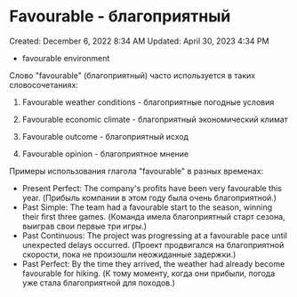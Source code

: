 # Favourable - благоприятный

Created: December 6, 2022 8:34 AM
Updated: April 30, 2023 4:34 PM

- favourable environment

Слово "favourable" (благоприятный) часто используется в таких словосочетаниях:

1. Favourable weather conditions - благоприятные погодные условия

2. Favourable economic climate - благоприятный экономический климат

3. Favourable outcome - благоприятный исход

4. Favourable opinion - благоприятное мнение

Примеры использования глагола "favourable" в разных временах:

- Present Perfect: The company's profits have been very favourable this year. (Прибыль компании в этом году была очень благоприятной.)
- Past Simple: The team had a favourable start to the season, winning their first three games. (Команда имела благоприятный старт сезона, выиграв свои первые три игры.)
- Past Continuous: The project was progressing at a favourable pace until unexpected delays occurred. (Проект продвигался на благоприятной скорости, пока не произошли неожиданные задержки.)
- Past Perfect: By the time they arrived, the weather had already become favourable for hiking. (К тому моменту, когда они прибыли, погода уже стала благоприятной для походов.)